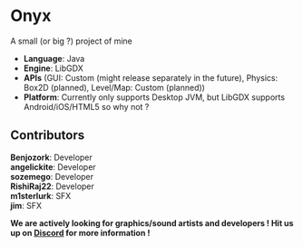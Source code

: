 # Onyx
A small (or big ?) project of mine
* **Language**: Java
* **Engine**: LibGDX
* **APIs** (GUI: Custom (might release separately in the future), Physics: Box2D (planned), Level/Map: Custom (planned))
* **Platform**: Currently only supports Desktop JVM, but LibGDX supports Android/iOS/HTML5 so why not ?

## Contributors
**Benjozork**: Developer  
**angelickite**: Developer  
**sozemego**: Developer  
**RishiRaj22**: Developer  
**m1sterlurk**: SFX  
**jim**: SFX

**We are actively looking for graphics/sound artists and developers ! Hit us up on [Discord](https://discord.gg/gqhcbRP) for more information !**
